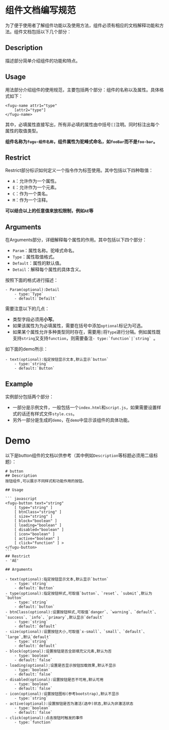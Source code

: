 # 组件文档编写规范

为了便于使用者了解组件功能以及使用方法，组件必须有相应的文档解释功能和方法。组件文档包括以下几个部分：

## Description
描述部分简单介绍组件的功能和特点。

## Usage
用法部分介绍组件的使用规范，主要包括两个部分：组件的名称以及属性。具体格式如下：

```
<fugu-name attr1="type"
	[attr2="type"]
</fugu-name>
```
其中，必填属性直接写出，所有非必填的属性由中括号`[]`注明。同时标注出每个属性的取值类型。

**组件名称为`fugu-组件名称`，组件属性为驼峰式命名，如`fooBar`而不是`foo-bar`。**

## Restrict
Restrict部分标识如何定义一个指令作为标签使用。其中包括以下四种取值：

- `A`：允许作为一个属性。
- `E`：允许作为一个元素。
- `C`：作为一个类名。
- `M`：作为一个注释。

**可以结合以上的任意值来放松限制，例如`AE`等**

## Arguments
在Arguments部分，详细解释每个属性的作用。其中包括以下四个部分：

- `Param`：属性名称。驼峰式命名。
- `Type`：属性取值格式。
- `Default`：属性的默认值。
- `Detail`：解释每个属性的具体含义。

按照下面的格式进行描述：

```
- Param(optional):Detail
	- type:`Type`
	- default:`Defailt`
```
需要注意以下的几点：

- 类型字段必须用**小写**。
- 如果该属性为为必填属性，需要在括号中添加`optional`标记为可选。
- 如果某个属性允许多种类型同时存在，需要用`|`将`Type`进行分隔。例如属性既支持`string`又支持`function`，则需要备注```- type:`function`|`string` ```。

如下面的demo所示：

```
- text(optional):指定按钮显示文本,默认显示`button`
    - type:`string`
    - default:`Button`
```

## Example
实例部分包括两个部分：

- 一部分是示例文件，一般包括一个`index.html`和`script.js`，如果需要设置样式的话还有样式文件`style.css`。
- 另外一部分是生成的`demo`，在`demo`中显示该组件的具体功能。

# Demo

以下是button组件的文档以供参考（其中例如`Description`等标题必须用二级标题）：

	
	# button
	## Description
	按钮组件,可以展示不同样式和功能作用的按钮。
	
	## Usage
	
	``` javascript
	<fugu-button text="string"
	    [ type="string" ]
	    [ btnClass="string" ]
	    [ size="string" ]
	    [ block="boolean" ]
	    [ loading="boolean" ]
	    [ disabled="boolean" ]
	    [ icon="boolean" ]
	    [ active="boolean" ]
	    [ click="function" ] >
	</fugu-button>
	```
	## Restrict
	- 'AE'
	
	## Arguments
	
	- text(optional):指定按钮显示文本,默认显示`button`
	    - type:`string`
	    - default:`Button`
	- type(optional):指定按钮样式,可取值`button`、`reset`、`submit`,默认为`button`
	    - type:`string`
	    - default:`button`
	- btnClass(optional):设置按钮样式,可取值`danger`、`warning`、`default`、`success`、`info`、`primary`,默认显示`default`
	    - type:`string`
	    - default:`default`
	- size(optional):设置按钮大小,可取值`x-small`、`small`、`default`、`large`,默认`default`
	    - type:`string`
	    - default:`default`
	- block(optional):设置按钮是否全部填充父元素,默认为否
	    - type:`boolean`
	    - default:`false`
	- loading(optional):设置是否显示按钮加载效果,默认不显示
	    - type:`boolean`
	    - default:`false`
	- disabled(optional):设置按钮是否不可用,默认可用
	    - type:`boolean`
	    - default:`false`
	- icon(optional):设置按钮图标(参考bootstrap),默认不显示
	    - type:`string`
	- active(optional):设置按钮是否为激活(选中)状态,默认为非激活状态
	    - type:`boolean`
	    - default:`false`
	- click(optional):点击按钮时触发的事件
	    - type:`function`
	



